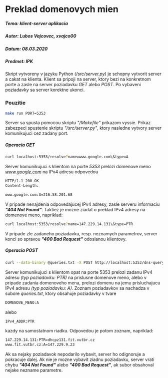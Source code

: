 # Preklad domenovych mien
##### Tema:     klient-server aplikacia
##### Autor:    Lubos Vajcovec, xvajco00
##### Datum:    08.03.2020
##### Predmet:  IPK
Skript vytvoreny v jazyku Python _(/src/server.py)_ je schopny vytvorit server a cakat na klienta. Klient sa pripoji na server, ktory bezi na konkretnom porte a zasle na server poziadavku _GET_ alebo _POST_. Po vybaveni poziadavky sa server korektne ukonci.
### Pouzitie
```bash
make run PORT=5353
```
Server sa spusta pomocou skriptu _"/Makefile"_ prikazom vyssie. Prikaz zabezpeci spustenie skriptu _"/src/server.py"_, ktory nasledne vytvory server komunikujuci cez zadany port.
##### Operacia GET
```bash
curl localhost:5353/resolve?name=www.google.com\&type=A
```
Server komunikujuci s klientom na porte _5353_ prelozi domenove meno _www.google.com_ na IPv4 adresu odpovedou 
```bash
HTTP/1.1 200 OK
Content-Length: 

www.google.com:A=216.58.201.68
```
V pripade nenajdenia odpovedajucej IPv4 adresy, zasle serveru informaciu **_"404 Not Found"_**. Taktiez je mozne ziadat o preklad IPv4 adresy na domenove meno, napriklad:
```bash
curl localhost:5353/resolve?name=147.229.14.131\&type=PTR
```
V pripade zle zadaneho poziadavku, resp. neznamych parametrov, server konci so spravou **_"400 Bad Request"_** odoslanou klientovy.
##### Operacia POST
```bash
curl --data-binary @queries.txt -X POST http://localhost:5353/dns-query
```
Server komunikujuci s klientom opat na porte 5353 prelozi zadanu IPv4 adresu _(typ poziadavku: PTR)_ na prislusne domenove meno, alebo v pripade zadania domenoveho mena, prelozi domenu na jemu prisluchajucu IPv4 adresu _(typ poziadavku: A)_. Zoznam poziadavkov sa nachadza v subore _queries.txt_, ktory obsahuje poziadavky v tvare
```bash
DOMENOVE_MENO:A
```
alebo
```bash
IPv4_ADDR:PTR
```
kazdy na samostatnom riadku. Odpovedou je potom zoznam, napriklad:
```bash
147.229.14.131:PTR=dhcpz131.fit.vutbr.cz
www.fit.vutbr.cz:A=147.229.9.23
```
Ak sa nejaky poziadavok nepodarilo vybavit, server ho odignoruje a pokracuje dalej. Ak nie je mozne vybavit ziadnu poziadavku, server vrati chybu **_"404 Not Found"_** alebo **_"400 Bad Request"_**, ak subor obsahoval nejake nezname parametre.
